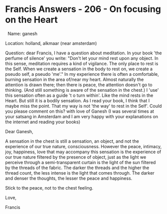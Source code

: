 # Francis Answers - 206 - On focusing on the Heart

&nbsp;
Name: ganesh&nbsp;
  





Location: holland, alkmaar (near amsterdam)&nbsp;

Question: dear Francis, I have a question about meditation. In your book 'the perfume of silence' you write: &quot;Don't let your mind rest upon any object. In this sense, meditation requires a kind of vigilance. The only place to rest is the Self. When we create a sensation in the body to rest on, we create a pseudo self, a pseudo 'me'.&quot; In my experience there is often a comfortable, burning sensation in the area of/near my heart. Almost naturally the attention is drawn there; then there is peace, the attention doesn't go to thinking. (And still something is aware of the sensation in the chest.) I 'use' this sensation often as a guide 't o turn within'. Like the mind rests in the Heart. But still it is a bodily sensation. As I read your book, I think that I maybe miss the point. That my way is not 'the way' to rest in the Self'. Could you please comment on this? with love of Ganesh (I was several times at your satsang in Amsterdam and I am very happy with your explanations on the internet and reading your books)

Dear Ganesh,

A sensation in the chest is still a sensation, an object, and not the experience of our true nature, consciousness. However the peace, intimacy, joy, happiness, love that may accompany this sensation is the experience of our true nature filtered by the presence of object, just as the light we perceive through a semi-transparent curtain is the light of the sun filtered by the threads of the fabric. The darker the threads and the higher the thread count, the less intense is the light that comes through. The darker and denser the thoughts, the lesser the peace and happiness.

Stick to the peace, not to the chest feeling.

Love,

Francis





